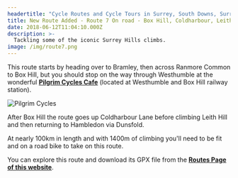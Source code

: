 ```yaml
---
headertitle: "Cycle Routes and Cycle Tours in Surrey, South Downs, Surrey Hills, West Sussex, Guildford, Haslemere, Farnham, Godalming, Chiddingfold and Petworth."
title: New Route Added - Route 7 On road - Box Hill, Coldharbour, Leith Hill - 92km 1400m of climbing
date: 2018-06-12T11:04:10.000Z
description: >-
  Tackling some of the iconic Surrey Hills climbs.
image: /img/route7.png
---
```

This route starts by heading over to Bramley, then across Ranmore Common to Box Hill, but you should stop on the way through Westhumble at the wonderful **[Pilgrim Cycles Cafe](http://pilgrim-cycles.co.uk/)** (located at Westhumble and Box Hill railway station).

![Pilgrim Cycles](/img/pilgrim_cycles.jpg)

After Box Hill the route goes up Coldharbour Lane before climbing Leith Hill and then returning to Hambledon via Dunsfold.

At nearly 100km in length and with 1400m of climbing you'll need to be fit and on a road bike to take on this route.

You can explore this route and download its GPX file from the **[Routes Page of this website](/routes/#route7)**.